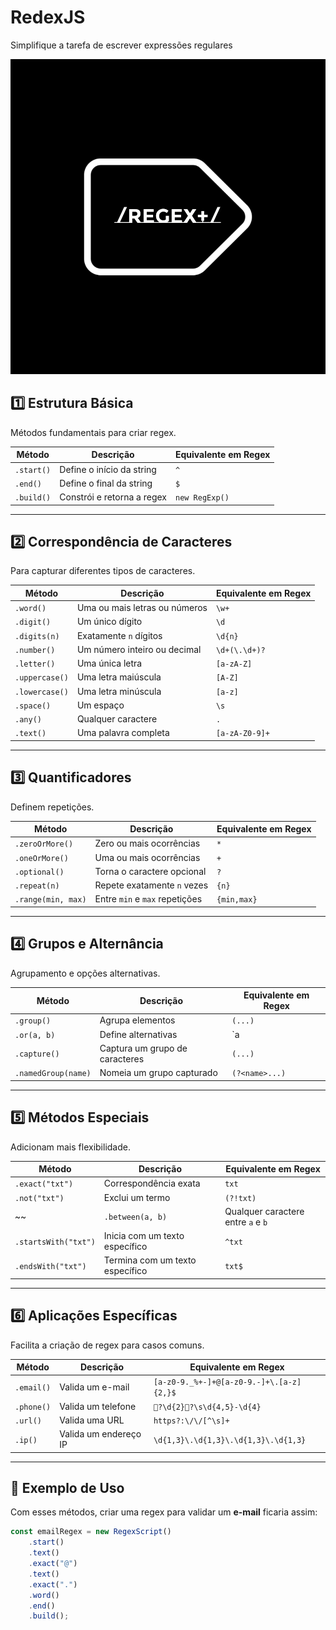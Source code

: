 # RedexJS
Simplifique a tarefa de escrever expressões regulares

![logo redexJs](logo3_1_71510.png)

## 1️⃣ Estrutura Básica  
Métodos fundamentais para criar regex.  

| Método      | Descrição                 | Equivalente em Regex |
|------------|-------------------------|------------------|
| `.start()` | Define o início da string | `^` |
| `.end()`   | Define o final da string  | `$` |
| `.build()` | Constrói e retorna a regex | `new RegExp()` |

---

## 2️⃣ Correspondência de Caracteres  
Para capturar diferentes tipos de caracteres.  

| Método        | Descrição | Equivalente em Regex |
|--------------|---------------------|------------------|
| `.word()`    | Uma ou mais letras ou números | `\w+` |
| `.digit()`   | Um único dígito | `\d` |
| `.digits(n)` | Exatamente `n` dígitos | `\d{n}` |
| `.number()`  | Um número inteiro ou decimal | `\d+(\.\d+)?` |
| `.letter()`  | Uma única letra | `[a-zA-Z]` |
| `.uppercase()` | Uma letra maiúscula | `[A-Z]` |
| `.lowercase()` | Uma letra minúscula | `[a-z]` |
| `.space()`   | Um espaço | `\s` |
| `.any()`     | Qualquer caractere | `.` |
| `.text()`    | Uma palavra completa | `[a-zA-Z0-9]+` |

---

## 3️⃣ Quantificadores  
Definem repetições.  

| Método           | Descrição | Equivalente em Regex |
|-----------------|---------------------|------------------|
| `.zeroOrMore()` | Zero ou mais ocorrências | `*` |
| `.oneOrMore()`  | Uma ou mais ocorrências | `+` |
| `.optional()`   | Torna o caractere opcional | `?` |
| `.repeat(n)`    | Repete exatamente `n` vezes | `{n}` |
| `.range(min, max)` | Entre `min` e `max` repetições | `{min,max}` |

---

## 4️⃣ Grupos e Alternância  
Agrupamento e opções alternativas.  

| Método        | Descrição | Equivalente em Regex |
|--------------|---------------------|------------------|
| `.group()`   | Agrupa elementos | `(...)` |
| `.or(a, b)`  | Define alternativas | `a|b` |
| `.capture()` | Captura um grupo de caracteres | `(...)` |
| `.namedGroup(name)` | Nomeia um grupo capturado | `(?<name>...)` |

---

## 5️⃣ Métodos Especiais  
Adicionam mais flexibilidade.  

| Método        | Descrição | Equivalente em Regex |
|--------------|---------------------|------------------|
| `.exact("txt")` | Correspondência exata | `txt` |
| `.not("txt")`   | Exclui um termo | `(?!txt)` |
~~| `.between(a, b)` | Qualquer caractere entre `a` e `b` | `[a-b]` |~~
| `.startsWith("txt")` | Inicia com um texto específico | `^txt` |
| `.endsWith("txt")` | Termina com um texto específico | `txt$` |

---

## 6️⃣ Aplicações Específicas  
Facilita a criação de regex para casos comuns.  

| Método        | Descrição | Equivalente em Regex |
|--------------|---------------------|------------------|
| `.email()`   | Valida um e-mail | `[a-z0-9._%+-]+@[a-z0-9.-]+\.[a-z]{2,}$` |
| `.phone()`   | Valida um telefone | `?\d{2}?\s\d{4,5}-\d{4}` |
| `.url()`     | Valida uma URL | `https?:\/\/[^\s]+` |
| `.ip()`      | Valida um endereço IP | `\d{1,3}\.\d{1,3}\.\d{1,3}\.\d{1,3}` |

---

## 🎯 Exemplo de Uso  
Com esses métodos, criar uma regex para validar um **e-mail** ficaria assim:  

```js
const emailRegex = new RegexScript()
    .start()
    .text()
    .exact("@")
    .text()
    .exact(".")
    .word()
    .end()
    .build();
